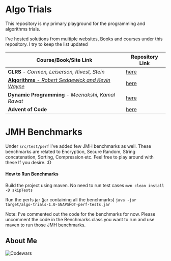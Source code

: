 # Algo Trials

This repository is my primary playground for the programming and algorithms trials.

I've hosted solutions from multiple websites, Books and courses under this repository. I try to keep the list updated


| Course/Book/Site Link | Repository Link |
| --- | --- |
|**CLRS** - *Cormen, Leiserson, Rivest, Stein* | [here](https://github.com/Shashi-Bhushan/algo-trials/tree/master/src/main/java/in/shabhushan/algo_trials/clrs) |
|[**Algorithms** - *Robert Sedgewick and Kevin Wayne*](https://www.coursera.org/learn/algorithms-part1/home/welcome) | [here](https://github.com/Shashi-Bhushan/algo-trials/tree/master/src/main/java/in/shabhushan/algo_trials/algorithms) |
|**Dynamic Programming** - *Meenakshi, Kamal Rawat* | [here](https://github.com/Shashi-Bhushan/algo-trials/tree/master/src/main/java/in/shabhushan/algo_trials/dynamic_programming) |
|**Advent of Code** | [here](https://github.com/Shashi-Bhushan/algo-trials/tree/master/src/main/java/in/shabhushan/algo_trials/aoc) |


# JMH Benchmarks

Under `src/test/perf` I've added few JMH benchmarks as well. These benchmarks are related to Encryption, Secure Random, String concatenation, Sorting, Compression etc.
Feel free to play around with these If you desire. :D

#### How to Run Benchmarks

Build the project using maven. No need to run test cases
`mvn clean install -D skipTests`

Run the perfs jar (jar containing all the benchmarks)
`java -jar target/algo-trials-1.0-SNAPSHOT-perf-tests.jar `

Note: I've commented out the code for the benchmarks for now. Please uncomment the code in the Benchmarks class you want to run and use maven to run those JMH benchmarks.

## About Me
![Codewars](https://www.codewars.com/users/Shashi-Bhushan/badges/large)
